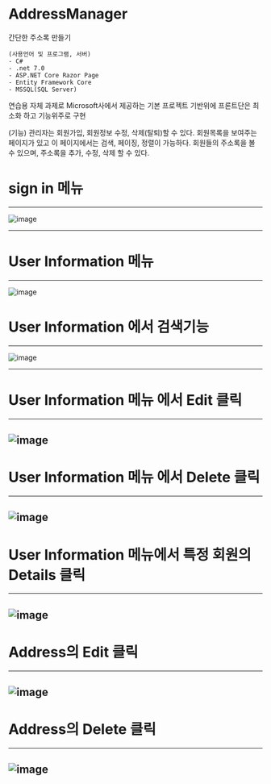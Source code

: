 # AddressManager
간단한 주소록 만들기

    (사용언어 및 프로그램, 서버)
    - C# 
    - .net 7.0
    - ASP.NET Core Razor Page  
    - Entity Framework Core 
    - MSSQL(SQL Server) 

연습용 자체 과제로
Microsoft사에서 제공하는 기본 프로젝트 기반위에 프론트단은 최소화 하고 기능위주로 구현

(기능)
관리자는 회원가입, 회원정보 수정, 삭제(탈퇴)할 수 있다. 
회원목록을 보여주는 페이지가 있고 이 페이지에서는 검색, 페이징, 정렬이 가능하다.
회원들의 주소록을 볼 수 있으며, 주소록을 추가, 수정, 삭제 할 수 있다.





# sign in 메뉴
-----------------------------------------------------------------------------------------------------------------

![image](https://user-images.githubusercontent.com/115135514/235618302-6ba70dd3-c245-4d45-bbcb-b02fda86ad89.png)

-----------------------------------------------------------------------------------------------------------------

# User Information 메뉴
-----------------------------------------------------------------------------------------------------------------
![image](https://user-images.githubusercontent.com/115135514/235868819-dd53fa8a-61dd-4b32-926f-f5dea1b4191a.png)


# User Information 에서 검색기능
-----------------------------------------------------------------------------------------------------------------
![image](https://user-images.githubusercontent.com/115135514/235869055-fd72f695-5103-41c1-8e50-d32783513b3a.png)

-----------------------------------------------------------------------------------------------------------------

# User Information 메뉴 에서 Edit 클릭
-----------------------------------------------------------------------------------------------------------------
![image](https://user-images.githubusercontent.com/115135514/235839987-5ac6a3d7-1583-41ef-adfe-629c8f80f005.png)
-----------------------------------------------------------------------------------------------------------------

# User Information 메뉴 에서 Delete 클릭
-----------------------------------------------------------------------------------------------------------------
![image](https://user-images.githubusercontent.com/115135514/235839932-cccd1cf7-1238-4b45-904c-80821700b41d.png)
-----------------------------------------------------------------------------------------------------------------

# User Information 메뉴에서 특정 회원의 Details 클릭
-----------------------------------------------------------------------------------------------------------------
![image](https://user-images.githubusercontent.com/115135514/235839729-dd403a29-9df8-4eb7-91dd-c5cff44aeb54.png)
-----------------------------------------------------------------------------------------------------------------


# Address의 Edit 클릭
-----------------------------------------------------------------------------------------------------------------
![image](https://user-images.githubusercontent.com/115135514/235839764-aab58955-5875-4d43-82fa-d61b158c79d8.png)
-----------------------------------------------------------------------------------------------------------------

# Address의 Delete 클릭
-----------------------------------------------------------------------------------------------------------------
![image](https://user-images.githubusercontent.com/115135514/235839813-e3ac70e9-7a0b-406f-95dc-0cfca80e8ba4.png)
-----------------------------------------------------------------------------------------------------------------



